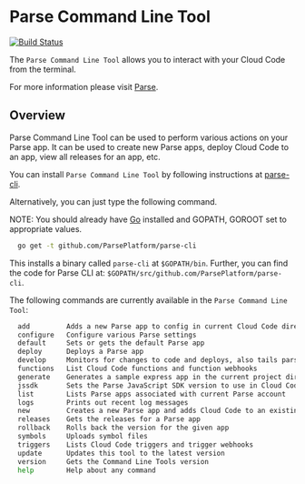 Parse Command Line Tool
=======
[![Build Status](https://travis-ci.org/ParsePlatform/parse-cli.svg?branch=master)](https://travis-ci.org/ParsePlatform/parse-cli)

The `Parse Command Line Tool` allows you to interact with your Cloud Code from the terminal.

For more information please visit [Parse](https://parse.com/docs/js/guide#command-line).

Overview
--------
Parse Command Line Tool can be used to perform various actions on your Parse app.
It can be used to create new Parse apps, deploy Cloud Code to an app, view all releases for an app, etc.

You can install `Parse Command Line Tool` by following instructions at [parse-cli](https://parse.com/apps/quickstart#cloud_code/).

Alternatively, you can just type the following command.

NOTE: You should already have [Go](https://golang.org/doc/install) installed and GOPATH, GOROOT set to appropriate values.

```bash
  go get -t github.com/ParsePlatform/parse-cli
```

This installs a binary called `parse-cli` at `$GOPATH/bin`.
Further, you can find the code for Parse CLI at: `$GOPATH/src/github.com/ParsePlatform/parse-cli`.

The following commands are currently available in the `Parse Command Line Tool`:
```bash
  add         Adds a new Parse app to config in current Cloud Code directory
  configure   Configure various Parse settings
  default     Sets or gets the default Parse app
  deploy      Deploys a Parse app
  develop     Monitors for changes to code and deploys, also tails parse logs
  functions   List Cloud Code functions and function webhooks
  generate    Generates a sample express app in the current project directory
  jssdk       Sets the Parse JavaScript SDK version to use in Cloud Code
  list        Lists Parse apps associated with current Parse account
  logs        Prints out recent log messages
  new         Creates a new Parse app and adds Cloud Code to an existing Parse app
  releases    Gets the releases for a Parse app
  rollback    Rolls back the version for the given app
  symbols     Uploads symbol files
  triggers    Lists Cloud Code triggers and trigger webhooks
  update      Updates this tool to the latest version
  version     Gets the Command Line Tools version
  help        Help about any command
```

